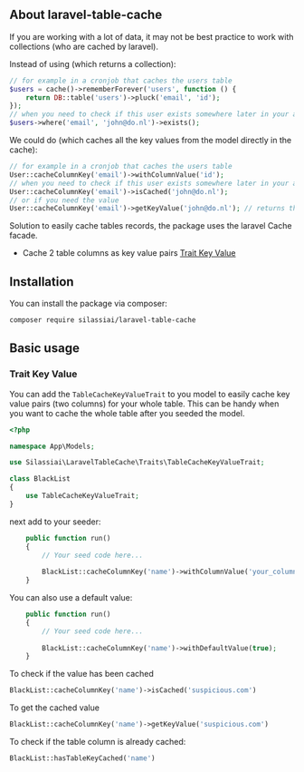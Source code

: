 ## About laravel-table-cache

If you are working with a lot of data, it may not be best practice to work with collections (who are cached by laravel).

Instead of using (which returns a collection):
```php
// for example in a cronjob that caches the users table
$users = cache()->rememberForever('users', function () {
    return DB::table('users')->pluck('email', 'id');
});
// when you need to check if this user exists somewhere later in your application
$users->where('email', 'john@do.nl')->exists();
```

We could do (which caches all the key values from the model directly in the cache):

```php
// for example in a cronjob that caches the users table
User::cacheColumnKey('email')->withColumnValue('id');
// when you need to check if this user exists somewhere later in your application
User::cacheColumnKey('email')->isCached('john@do.nl');
// or if you need the value
User::cacheColumnKey('email')->getKeyValue('john@do.nl'); // returns the id in this case
```

Solution to easily cache tables records, the package uses the laravel Cache facade.

- Cache 2 table columns as key value pairs [Trait Key Value](#trait-key-value)

## Installation

You can install the package via composer:

```bash
composer require silassiai/laravel-table-cache
```

## Basic usage

### Trait Key Value

You can add the `TableCacheKeyValueTrait` to you model to easily cache key value pairs (two columns) for your whole table.
This can be handy when you want to cache the whole table after you seeded the model.

```php
<?php

namespace App\Models;

use Silassiai\LaravelTableCache\Traits\TableCacheKeyValueTrait;

class BlackList
{
    use TableCacheKeyValueTrait;
}
```

next add to your seeder:

```php
    public function run()
    {
        // Your seed code here...
        
        BlackList::cacheColumnKey('name')->withColumnValue('your_column_name');
    }
```

You can also use a default value:

```php
    public function run()
    {
        // Your seed code here...
        
        BlackList::cacheColumnKey('name')->withDefaultValue(true);
    }
```

To check if the value has been cached

```php
BlackList::cacheColumnKey('name')->isCached('suspicious.com')
```

To get the cached value

```php
BlackList::cacheColumnKey('name')->getKeyValue('suspicious.com')
```

To check if the table column is already cached:

```php
BlackList::hasTableKeyCached('name')
```